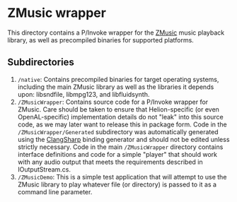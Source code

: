 # ZMusic wrapper
This directory contains a P/Invoke wrapper for the [ZMusic](https://github.com/ZDoom/ZMusic) music playback library, as well as precompiled binaries for supported platforms.

## Subdirectories
1. `/native`: Contains precompiled binaries for target operating systems, including the main ZMusic library as well as the libraries it depends upon:  libsndfile, libmpg123, and libfluidsynth.
2. `/ZMusicWrapper`: Contains source code for a P/Invoke wrapper for ZMusic.  Care should be taken to ensure that Helion-specific (or even OpenAL-specific) implementation details do not "leak" into this source code, as we may later want to release this in package form.  Code in the `/ZMusicWrapper/Generated` subdirectory was automatically generated using the [ClangSharp](https://sharovarskyi.com/blog/posts/clangsharp-dotnet-interop-bindings/) binding generator and should not be edited unless strictly necessary.  Code in the main `/ZMusicWrapper` directory contains interface definitions and code for a simple "player" that should work with any audio output that meets the requirements described in IOutputStream.cs.
3. `/ZMusicDemo`:  This is a simple test application that will attempt to use the ZMusic library to play whatever file (or directory) is passed to it as a command line parameter.